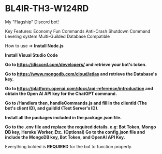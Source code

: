 # BL4IR-TH3-W124RD
My "Flagship" Discord bot!


Key Features:
Economy
Fun Commands
Anti-Crash
Shutdown Command
Leveling system
Multi-Guilded
Database Compatible


How to use =>
**Install Node.js**

**Install Visual Studio Code**

**Go to https://discord.com/developers/ and retrieve your bot's token.**

**Go to https://www.mongodb.com/cloud/atlas and retrieve the Database's key.**

**Go to https://platform.openai.com/docs/api-reference/introduction and obtain the Open AI API key for the ChatGPT command.**

**Go to /Handlers then, handleCommands.js and fill in the clientId (The bot's client ID), and guildId (Test Server's ID).**

**Install all the packages included in the package.json file.**

**Go to the .env file and replace the required details. e.g: Bot Token, Mongo DB key, Heroku Worker, Etc.**
**(Optional) Go to the config.json file and include the MongoDB key, Bot Token, and OpenAI API Key.**

Everything bolded is **REQUIRED** for the bot to function properly.
